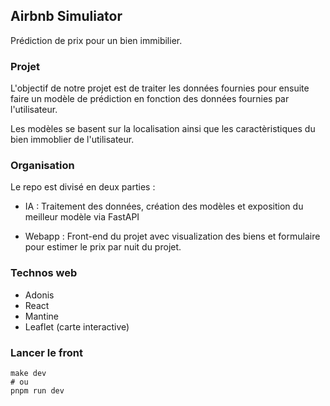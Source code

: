 ## Airbnb Simuliator

Prédiction de prix pour un bien immibilier.

### Projet

L'objectif de notre projet est de traiter les données fournies pour ensuite faire un modèle de prédiction en fonction des données fournies par l'utilisateur.

Les modèles se basent sur la localisation ainsi que les caractèristiques du bien immoblier de l'utilisateur.

### Organisation

Le repo est divisé en deux parties :

- IA : Traitement des données, création des modèles et exposition du meilleur modèle via FastAPI

- Webapp : Front-end du projet avec visualization des biens et formulaire pour estimer le prix par nuit du projet.

### Technos web

- Adonis
- React
- Mantine
- Leaflet (carte interactive)

### Lancer le front

```shell
make dev
# ou
pnpm run dev
```
